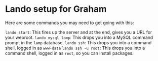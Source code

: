 # Lando setup for Graham

Here are some commands you may need to get going with this:

`lando start`: This fires up the server and at the end, gives you a URL for your webroot.
`lando mysql lamp`: This drops you into a MySQL command prompt in the `lamp` database.
`lando ssh`: This drops you into a command shell, logged in as `www-data`
`lando ssh -u root`: This drops you into a command shell, logged in as `root`, so you can install packages.
